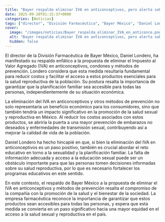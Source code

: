 ```yaml
---
title: "Bayer respalda eliminar IVA en anticonceptivos, pero alerta sobre el reto educativo"
date: 2025-09-20T01:15:37+0000
categories: [Noticias]
tags: ["director", "División Farmacéutica", "Bayer México", "Daniel Londero", "Impuesto al Valor Agregado", "anticonceptivos", "métodos de prevención", "salud reproductiva", "planificación familiar", "acceso", "educación sexual", "embarazos no deseados"]
cover:
  image: "/images/noticias/Bayer_respalda_eliminar_IVA_en_anticonce.png"
  alt: "Bayer respalda eliminar IVA en anticonceptivos, pero alerta sobre el reto educativo"
  hidden: false
---
```


El director de la División Farmacéutica de Bayer México, Daniel Londero, ha manifestado su respaldo enfático a la propuesta de eliminar el Impuesto al Valor Agregado (IVA) en anticonceptivos, condones y métodos de prevención. Londero considera que esta medida resultaría fundamental para reducir costos y facilitar el acceso a estos productos esenciales para la salud reproductiva de la población. Su postura resalta la importancia de garantizar que la planificación familiar sea accesible para todas las personas, independientemente de su situación económica.

La eliminación del IVA en anticonceptivos y otros métodos de prevención no solo representaría un beneficio económico para los consumidores, sino que también tendría un impacto significativo en la promoción de la salud sexual y reproductiva en México. Al reducir los costos asociados con estos productos, se abriría la puerta a una mayor prevención de embarazos no deseados y enfermedades de transmisión sexual, contribuyendo así a mejorar la calidad de vida de la población.

Daniel Londero ha hecho hincapié en que, si bien la eliminación del IVA en anticonceptivos es un paso positivo, también es crucial abordar el reto educativo en torno a la sexualidad y la planificación familiar. La falta de información adecuada y acceso a la educación sexual puede ser un obstáculo importante para que las personas tomen decisiones informadas sobre su salud reproductiva, por lo que es necesario fortalecer los programas educativos en este sentido.

En este contexto, el respaldo de Bayer México a la propuesta de eliminar el IVA en anticonceptivos y métodos de prevención resalta el compromiso de la compañía con la promoción de la salud y el bienestar de la sociedad. La empresa farmacéutica reconoce la importancia de garantizar que estos productos sean accesibles para todas las personas, y espera que esta medida se convierta en un paso significativo hacia una mayor equidad en el acceso a la salud sexual y reproductiva en el país.
